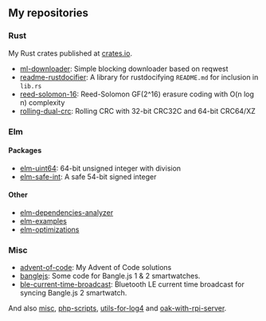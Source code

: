 ## My repositories

### Rust

My Rust crates published at [crates.io](https://crates.io/).

- [ml-downloader](https://github.com/malaire/ml-downloader):
  Simple blocking downloader based on reqwest
- [readme-rustdocifier](https://github.com/malaire/readme-rustdocifier):
  A library for rustdocifying `README.md` for inclusion in `lib.rs`
- [reed-solomon-16](https://github.com/malaire/reed-solomon-16):
  Reed-Solomon GF(2^16) erasure coding with O(n log n) complexity
- [rolling-dual-crc](https://github.com/malaire/rolling-dual-crc):
  Rolling CRC with 32-bit CRC32C and 64-bit CRC64/XZ 

### Elm

#### Packages

- [elm-uint64](https://github.com/malaire/elm-uint64):
  64-bit unsigned integer with division 
- [elm-safe-int](https://github.com/malaire/elm-safe-int):
  A safe 54-bit signed integer

#### Other

- [elm-dependencies-analyzer](https://github.com/malaire/elm-dependencies-analyzer)
- [elm-examples](https://github.com/malaire/elm-examples)
- [elm-optimizations](https://github.com/malaire/elm-optimizations)

### Misc

- [advent-of-code](https://github.com/malaire/advent-of-code):
  My Advent of Code solutions
- [banglejs](https://github.com/malaire/banglejs):
  Some code for Bangle.js 1 & 2 smartwatches.
- [ble-current-time-broadcast](https://github.com/malaire/ble-current-time-broadcast): 
  Bluetooth LE current time broadcast for syncing Bangle.js 2 smartwatch.

And also
 [misc](https://github.com/malaire/misc),
 [php-scripts](https://github.com/malaire/php-scripts),
 [utils-for-log4](https://github.com/malaire/utils-for-log4) and
 [oak-with-rpi-server](https://github.com/malaire/oak-with-rpi-server).
